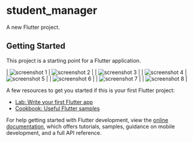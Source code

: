 # student_manager

A new Flutter project.

## Getting Started

This project is a starting point for a Flutter application.

| ![screenshot 1](screenshots/1.jpg) | ![screenshot 2](screenshots/2.jpg) | | ![screenshot 3](screenshots/3.jpg) |
| ![screenshot 4](screenshots/4.jpg) | ![screenshot 5](screenshots/5.jpg) | | ![screenshot 6](screenshots/6.jpg) |
| ![screenshot 7](screenshots/7.jpg) | | ![screenshot 8](screenshots/8.jpg) |

A few resources to get you started if this is your first Flutter project:

- [Lab: Write your first Flutter app](https://docs.flutter.dev/get-started/codelab)
- [Cookbook: Useful Flutter samples](https://docs.flutter.dev/cookbook)

For help getting started with Flutter development, view the
[online documentation](https://docs.flutter.dev/), which offers tutorials,
samples, guidance on mobile development, and a full API reference.
